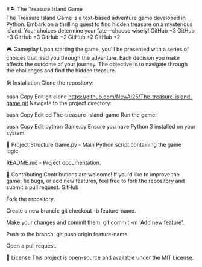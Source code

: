#🏝️ The Treasure Island Game<br>
The Treasure Island Game is a text-based adventure game developed in Python. Embark on a thrilling quest to find hidden treasure on a mysterious island. Your choices determine your fate—choose wisely!
GitHub
+3
GitHub
+3
GitHub
+3
GitHub
+2
GitHub
+2
GitHub
+2

🎮 Gameplay
Upon starting the game, you'll be presented with a series of choices that lead you through the adventure. Each decision you make affects the outcome of your journey. The objective is to navigate through the challenges and find the hidden treasure.

🛠️ Installation
Clone the repository:

bash
Copy
Edit
git clone https://github.com/NewAi25/The-treasure-island-game.git
Navigate to the project directory:

bash
Copy
Edit
cd The-treasure-island-game
Run the game:

bash
Copy
Edit
python Game.py
Ensure you have Python 3 installed on your system.

📂 Project Structure
Game.py - Main Python script containing the game logic.

README.md - Project documentation.

🤝 Contributing
Contributions are welcome! If you'd like to improve the game, fix bugs, or add new features, feel free to fork the repository and submit a pull request.
GitHub

Fork the repository.

Create a new branch: git checkout -b feature-name.

Make your changes and commit them: git commit -m 'Add new feature'.

Push to the branch: git push origin feature-name.

Open a pull request.

📄 License
This project is open-source and available under the MIT License.

